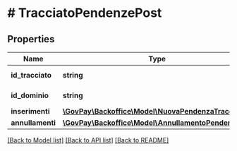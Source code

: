 # # TracciatoPendenzePost

## Properties

Name | Type | Description | Notes
------------ | ------------- | ------------- | -------------
**id_tracciato** | **string** | Identificativo del tracciato |
**id_dominio** | **string** | Identificativo del Dominio | [optional]
**inserimenti** | [**\GovPay\Backoffice\Model\NuovaPendenzaTracciato[]**](NuovaPendenzaTracciato.md) |  | [optional]
**annullamenti** | [**\GovPay\Backoffice\Model\AnnullamentoPendenza[]**](AnnullamentoPendenza.md) |  | [optional]

[[Back to Model list]](../../README.md#models) [[Back to API list]](../../README.md#endpoints) [[Back to README]](../../README.md)
